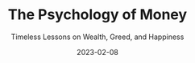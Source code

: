 ---
date: 2023-02-08
dateYear: 2023
isbn: 9780857197696
title: The Psychology of Money
subtitle: Timeless Lessons on Wealth, Greed, and Happiness
description: "Doing well with money isn’t necessarily about what you know. It’s about how you behave. And behavior is hard to teach, even to really smart people. Money—investing, personal finance, and business decisions—is typically taught as a math-based field, where data and formulas tell us exactly what to do. But in the real world people don’t make financial decisions on a spreadsheet. They make them at the dinner table, or in a meeting room, where personal history, your own unique view of the world, ego, pride, marketing, and odd incentives are scrambled together. In The Psychology of Money, award-winning author Morgan Housel shares 19 short stories exploring the strange ways people think about money and teaches you how to make better sense of one of life’s most important topics."
cover: cover_thepsychologyofmoney.jpeg
coverGoogle: https://books.google.com/books/content?id=TnrrDwAAQBAJ&printsec=frontcover&img=1&zoom=1&edge=curl&source=gbs_api
pageCount: 209
authors: Morgan Housel
publishers: Harriman House Limited
published: 2020-09-08
publishedYear: 2020
shelves:
- non-fiction
portfolioFeature: true
---